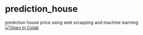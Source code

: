 # prediction_house
prediction house price using web scrapping and machine learning
<a href="https://colab.research.google.com/">
  <img src="https://colab.research.google.com/assets/colab-badge.svg" alt="Open In Colab"/>
</a>
